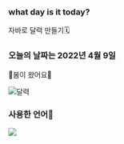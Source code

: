 ### what day is it today?
자바로 달력 만들기🗓

### 오늘의 날짜는 2022년 4월 9일
🌼봄이 왔어요🌼

![달력](https://user-images.githubusercontent.com/80873447/162564197-cb8d496a-f6a3-4d1a-80a1-55b517682aee.JPG)

### 사용한 언어💬
<img src="https://img.shields.io/badge/Java-007396?style=flat-square&logo=Java&logoColor=white"/></a>
